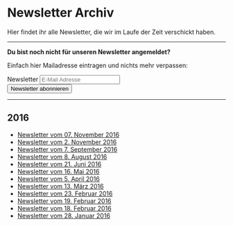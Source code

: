 # Newsletter Archiv 

Hier findet ihr alle Newsletter, die wir im Laufe der Zeit verschickt haben.

<hr class="blockspace">

<div class="row">
	<div class="col-xs-12 col-sm-12 col-md-6 col-lg-6">
		<p>
			<b>Du bist noch nicht für unseren Newsletter angemeldet?</b> 
		</p>
		<p>
			Einfach hier Mailadresse eintragen und nichts mehr verpassen:
		</p>
	</div>
	<div class="col-xs-12 col-sm-12 col-md-6 col-lg-6">
		<div class="newsletter-form">
			<form action="//phpug-dresden.us11.list-manage.com/subscribe/post?u=8ff315933ee2697519dd5ab74&amp;id=5b5e847216" method="post" id="newsletter-form" target="_blank" role="form">
				<div class="form-group">
					<label for="newsletter-email" class="sr-only">Newsletter</label>
					<input type="email" value="" name="EMAIL" class="form-control" id="newsletter-email" placeholder="E-Mail Adresse" required>
				</div>
				<div class="form-group">
					<input type="submit" value="Newsletter abonnieren" name="subscribe" id="newsletter-button" class="btn btn-md btn-block btn-success">
				</div>
			</form>
		</div>
	</div>
</div>

<hr class="blockspace">

## 2016

* [Newsletter vom 07. November 2016](@baseUrl@/newsletter/archive/2016-11-07.html)
* [Newsletter vom 2. November 2016](@baseUrl@/newsletter/archive/2016-11-02.html)
* [Newsletter vom 7. September 2016](@baseUrl@/newsletter/archive/2016-09-07.html)
* [Newsletter vom 8. August 2016](@baseUrl@/newsletter/archive/2016-08-08.html)
* [Newsletter vom 21. Juni 2016](@baseUrl@/newsletter/archive/2016-06-21.html)
* [Newsletter vom 16. Mai 2016](@baseUrl@/newsletter/archive/2016-05-16.html)
* [Newsletter vom 5. April 2016](@baseUrl@/newsletter/archive/2016-04-05.html)
* [Newsletter vom 13. März 2016](@baseUrl@/newsletter/archive/2016-03-13.html)
* [Newsletter vom 23. Februar 2016](@baseUrl@/newsletter/archive/2016-02-23.html)
* [Newsletter vom 19. Februar 2016](@baseUrl@/newsletter/archive/2016-02-19.html)
* [Newsletter vom 18. Februar 2016](@baseUrl@/newsletter/archive/2016-02-18.html)
* [Newsletter vom 28. Januar 2016](@baseUrl@/newsletter/archive/2016-01-28.html)

